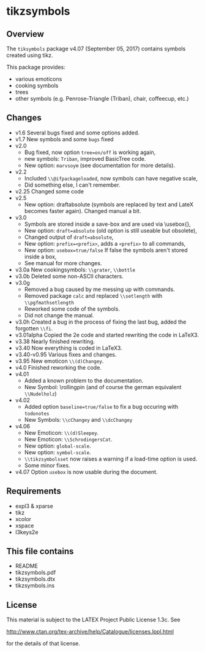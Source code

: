 tikzsymbols
===========

Overview
--------

The `tiksymbols` package v4.07 (September 05, 2017) contains symbols created using tikz.

This package provides: 
 * various emoticons
 * cooking symbols
 * trees
 * other symbols (e.g. Penrose-Triangle (Triban), chair, coffeecup, etc.)

Changes
-------
* v1.6		Several bugs fixed and some options added.
* v1.7		New symbols and some `bugs` fixed
* v2.0
  - Bug fixed, now option `tree=on/off` is working again, 
  - new symbols: `Triban`, improved BasicTree code.
  - New option: `marvsoym` (see documentation for more details).
* v2.2
  - Included `\\@ifpackageloaded`, now symbols can have negative scale,
  - Did something else, I can't remember.
* v2.25		Changed some code
* v2.5
  - New option: draftabsolute (symbols are replaced by text and LateX becomes faster again). Changed manual a bit. 
* v3.0
  - Symbols are stored inside a save-box and are used via \\usebox{}, 
  - New option: `draft=absolute` (old option is still useable but obsolete),
  - Changed output of `draft=absolute`,
  - New option: `prefix=<prefix>`, adds a `<prefix>` to all commands,
  - New option: `usebox=true/false` If false the symbols aren't stored inside a box,
  - See manual for more changes.
* v3.0a		New cookingsymbols: `\\grater`, `\\bottle`
* v3.0b		Deleted some non-ASCII characters.
* v3.0g
  - Removed a bug caused by me messing up with commands.
  - Removed package `calc` and replaced `\\setlength` with `\\pgfmathsetlength`
  - Reworked some code of the symbols.
  - Did not change the manual.
* v3.0h		Created a bug in the process of fixing the last bug, added the forgotten `\\fi`.
* v3.01alpha	Copied the 2e code and started rewriting the code in LaTeX3.
* v3.38		Nearly finished rewriting.
* v3.40		Now everything is coded in LaTeX3.
* v3.40-v0.95	Various fixes and changes.
* v3.95		New emoticon `\\(d)Changey`.
* v4.0		Finished reworking the code.
* v4.01
  - Added a known problem to the documentation.
  - New Symbol: \\rollingpin (and of course the german equivalent `\\Nudelholz`)
* v4.02
  - Added option `baseline=true/false` to fix a bug occuring with `todonotes`
  - New Symbols: `\\cChangey` and `\\dcChangey`
* v4.06
  - New Emoticon: `\\(d)Sleepey`.
  - New Emoticon: `\\SchrodingersCat`.
  - New option: `global-scale`.
  - New option: `symbol-scale`.
  - `\\tikzsymbolsset` now raises a warning if a load-time option is used.
  - Some minor fixes.
* v4.07 Option `usebox` is now usable during the document.

Requirements 
------------

 * expl3 & xparse
 * tikz
 * xcolor
 * xspace
 * l3keys2e


This file contains
------------------

 * README
 * tikzsymbols.pdf
 * tikzsymbols.dtx
 * tikzsymbols.ins

License
-------
This ma­te­rial is sub­ject to the LATEX Project Public Li­cense 1.3c. See

  http://www.ctan.org/tex-archive/help/Catalogue/licenses.lppl.html

for the details of that license.

